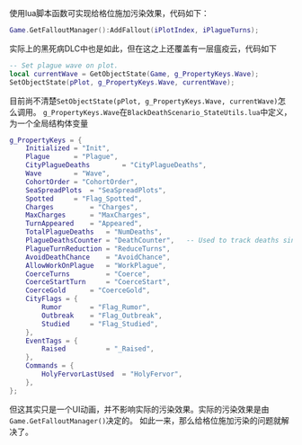 使用lua脚本函数可实现给格位施加污染效果，代码如下：

```lua
Game.GetFalloutManager():AddFallout(iPlotIndex, iPlagueTurns);
```
实际上的黑死病DLC中也是如此，但在这之上还覆盖有一层瘟疫云，代码如下

```lua
-- Set plague wave on plot.
local currentWave = GetObjectState(Game, g_PropertyKeys.Wave);
SetObjectState(pPlot, g_PropertyKeys.Wave, currentWave);
```
目前尚不清楚`SetObjectState(pPlot, g_PropertyKeys.Wave, currentWave)`怎么调用。
`g_PropertyKeys.Wave`在`BlackDeathScenario_StateUtils.lua`中定义，为一个全局结构体变量

```lua
g_PropertyKeys = {
	Initialized	= "Init",
	Plague		= "Plague",
	CityPlagueDeaths		= "CityPlagueDeaths",
	Wave		= "Wave",
	CohortOrder	= "CohortOrder",
	SeaSpreadPlots	= "SeaSpreadPlots",
	Spotted		= "Flag_Spotted",	
	Charges			= "Charges",
	MaxCharges		= "MaxCharges",
	TurnAppeared	= "Appeared",
	TotalPlagueDeaths	= "NumDeaths",
	PlagueDeathsCounter	= "DeathCounter",	-- Used to track deaths since last reset time, like a trip odometer
	PlagueTurnReduction	= "ReduceTurns",
	AvoidDeathChance	= "AvoidChance",
	AllowWorkOnPlague	= "WorkPlague",
	CoerceTurns			= "Coerce",
	CoerceStartTurn		= "CoerceStart",
	CoerceGold		= "CoerceGold",
	CityFlags = {
		Rumor		= "Flag_Rumor",
		Outbreak	= "Flag_Outbreak",
		Studied		= "Flag_Studied",
	},
	EventTags = {
		Raised			= "_Raised",
	},
	Commands = {
		HolyFervorLastUsed	= "HolyFervor",
	},
};
```
但这其实只是一个UI动画，并不影响实际的污染效果。实际的污染效果是由`Game.GetFalloutManager()`决定的。
如此一来，那么给格位施加污染的问题就解决了。

